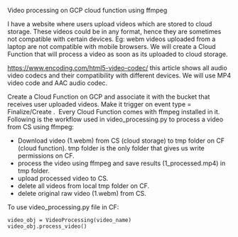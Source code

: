 
Video processing on GCP cloud function using ffmpeg

I have a website where users upload videos which are stored to cloud storage. These videos could be in any format, hence they are sometimes not compatible with certain devices. Eg: webm videos uploaded from a laptop are not compatible with mobile browsers.
We will create a Cloud Function that will process a video as soon as its uploaded to cloud storage. 

https://www.encoding.com/html5-video-codec/ this article shows all audio video codecs and their compatibility with different devices. We will use MP4 video code and AAC audio codec.

Create a Cloud Function on GCP and associate it with the bucket that receives user uploaded videos. Make it trigger on event type = Finalize/Create . 
Every Cloud Function comes with ffmpeg installed in it. Following is the workflow used in video_processing.py to process a video from CS using ffmpeg:
* Download video (1.webm) from CS (cloud storage) to tmp folder on CF (cloud function). tmp folder is the only folder that gives us write permissions on CF.
* process the video using ffmpeg and save results (1_processed.mp4) in tmp folder.
* upload processed video to CS.
* delete all videos from local tmp folder on CF.
* delete original raw video (1.webm) from CS.

To use video_processing.py file in CF:
```
video_obj = VideoProcessing(video_name)
video_obj.process_video()
```
